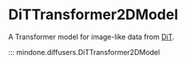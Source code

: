 <!--Copyright 2025 The HuggingFace Team. All rights reserved.

Licensed under the Apache License, Version 2.0 (the "License"); you may not use this file except in compliance with
the License. You may obtain a copy of the License at

http://www.apache.org/licenses/LICENSE-2.0

Unless required by applicable law or agreed to in writing, software distributed under the License is distributed on
an "AS IS" BASIS, WITHOUT WARRANTIES OR CONDITIONS OF ANY KIND, either express or implied. See the License for the
specific language governing permissions and limitations under the License.
-->

# DiTTransformer2DModel

A Transformer model for image-like data from [DiT](https://huggingface.co/papers/2212.09748).

::: mindone.diffusers.DiTTransformer2DModel
